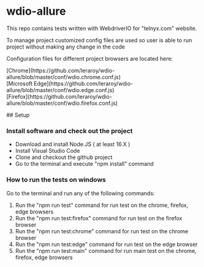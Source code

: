 # wdio-allure

This repo contains tests written with WebdriverIO for "telnyx.com" website.

To manage project customized config files are used so user is able to run project without making any change in the code

Configuration files for different project browsers are located here:
<p>
[Chrome](https://github.com/leraroy/wdio-allure/blob/master/conf/wdio.chrome.conf.js)<br>
[Microsoft Edge](https://github.com/leraroy/wdio-allure/blob/master/conf/wdio.edge.conf.js)<br>
[Firefox](https://github.com/leraroy/wdio-allure/blob/master/conf/wdio.firefox.conf.js)<br>
</p>
## Setup

### Install software and check out the project

- Download and install Node.JS ( at least 16.X )
- Install Visual Studio Code
- Clone and checkout the github project
- Go to the terminal and execute "npm install" command

### How to run the tests on windows
Go to the terminal and run any of the following commands:
 <ol>
   <li>Run the "npm run test" command for run test on the chrome, firefox, edge browsers</li>  
   <li>Run the "npm run test:firefox" command for run test on the firefox browser</li>  
   <li>Run the "npm run test:chrome" command for run test on the chrome browser</li>
   <li>Run the "npm run test:edge" command for run test on the edge browser</li>  
   <li>Run the "npm run test:main" command for run main test on the chrome, firefox, edge browsers</li>  
  </ol>

